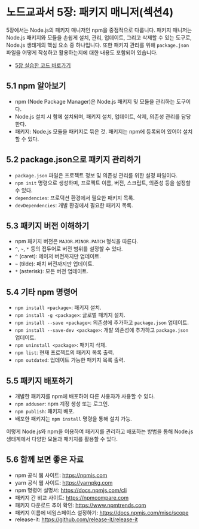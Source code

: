 # 노드교과서 5장: 패키지 매니저(섹션4)

5장에서는 Node.js의 패키지 매니저인 npm을 중점적으로 다룹니다. 패키지 매니저는 Node.js 패키지와 모듈을 손쉽게 설치, 관리, 업데이트, 그리고 삭제할 수 있는 도구로, Node.js 생태계의 핵심 요소 중 하나입니다. 또한 패키지 관리를 위해 `package.json` 파일을 어떻게 작성하고 활용하는지에 대한 내용도 포함되어 있습니다.
- [5장 실습한 코드 바로가기](https://github.com/malangtofu/Node.js-textbook/tree/main/ch05)

## 5.1 npm 알아보기
- npm (Node Package Manager)은 Node.js 패키지 및 모듈을 관리하는 도구이다.
- Node.js 설치 시 함께 설치되며, 패키지 설치, 업데이트, 삭제, 의존성 관리를 담당한다.
- 패키지: Node.js 모듈을 패키지로 묶은 것. 패키지는 npm에 등록되어 있어야 설치할 수 있다.

## 5.2 package.json으로 패키지 관리하기
- `package.json` 파일은 프로젝트 정보 및 의존성 관리를 위한 설정 파일이다.
- `npm init` 명령으로 생성하며, 프로젝트 이름, 버전, 스크립트, 의존성 등을 설정할 수 있다.
- `dependencies`: 프로덕션 환경에서 필요한 패키지 목록.
- `devDependencies`: 개발 환경에서 필요한 패키지 목록.

## 5.3 패키지 버전 이해하기
- npm 패키지 버전은 `MAJOR.MINOR.PATCH` 형식을 따른다.
- `^`, `~`, `*` 등의 접두어로 버전 범위를 설정할 수 있다.
- `^` (caret): 메이저 버전까지만 업데이트.
- `~` (tilde): 패치 버전까지만 업데이트.
- `*` (asterisk): 모든 버전 업데이트.

## 5.4 기타 npm 명령어
- `npm install <package>`: 패키지 설치.
- `npm install -g <package>`: 글로벌 패키지 설치.
- `npm install --save <package>`: 의존성에 추가하고 `package.json` 업데이트.
- `npm install --save-dev <package>`: 개발 의존성에 추가하고 `package.json` 업데이트.
- `npm uninstall <package>`: 패키지 삭제.
- `npm list`: 현재 프로젝트의 패키지 목록 출력.
- `npm outdated`: 업데이트 가능한 패키지 목록 출력.

## 5.5 패키지 배포하기
- 개발한 패키지를 npm에 배포하여 다른 사용자가 사용할 수 있다.
- `npm adduser`: npm 계정 생성 또는 로그인.
- `npm publish`: 패키지 배포.
- 배포한 패키지는 `npm install` 명령을 통해 설치 가능.

이렇게 Node.js와 npm을 이용하여 패키지를 관리하고 배포하는 방법을 통해 Node.js 생태계에서 다양한 모듈과 패키지를 활용할 수 있다.

## 5.6 함께 보면 좋은 자료
- npm 공식 웹 사이트: https://npmis.com
- yarn 공식 웹 사이트: https://yarnpkg.com
- npm 명령어 설명서: https://docs.npmjs.com/cli
- 패키지 간 비교 사이트: https://npmcompare.com
- 패키지 다운로드 추이 확인: https://www.npmtrends.com
- 패키지 이름에 네임스페이스 설정하기: https://docs.npmjs.com/misc/scope
- release-it: https://github.com/release-it/release-it
